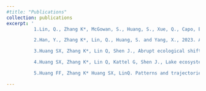 ```yaml
---
#title: "Publications"
collection: publications
excerpt: '
          1.Lin, Q., Zhang K*, McGowan, S., Huang, S., Xue, Q., Capo, E., Zhang, C., Zhao, C. and Shen, J., 2023. Characterization of lacustrine harmful algal blooms using multiple biomarkers: Historical processes, driving synergy, and ecological shifts. Water Research, 235: 119916.

          2.Han, Y., Zhang K*, Lin, Q., Huang, S. and Yang, X., 2023. Assessing lake ecosystem health from disturbed anthropogenic landscapes: Spatial patterns and driving mechanisms. Ecological Indicators, 147: 110007.

          3.Huang SX, Zhang K*, Lin Q, Shen J., Abrupt ecological shifts of lakes during the Anthropocene. Earth-Science Reviews.2022. 227: p. 103981. 

          4.Huang SX, Zhang K*, Lin Q, Kattel G, Shen J., Lake ecosystem regime shifts induced by agricultural intensification: A century-scale paleolimnological investigation from the Huai River Basin (China). Quaternary Science Reviews. 2022：285:107522.

          5.Huang FF, Zhang K* Huang SX, LinQ. Patterns and trajectories of macrophyte change in East China’sshallow lakes over the past one century. Sci China-Earth Sci. 2021(1674-7240).'

---
```




